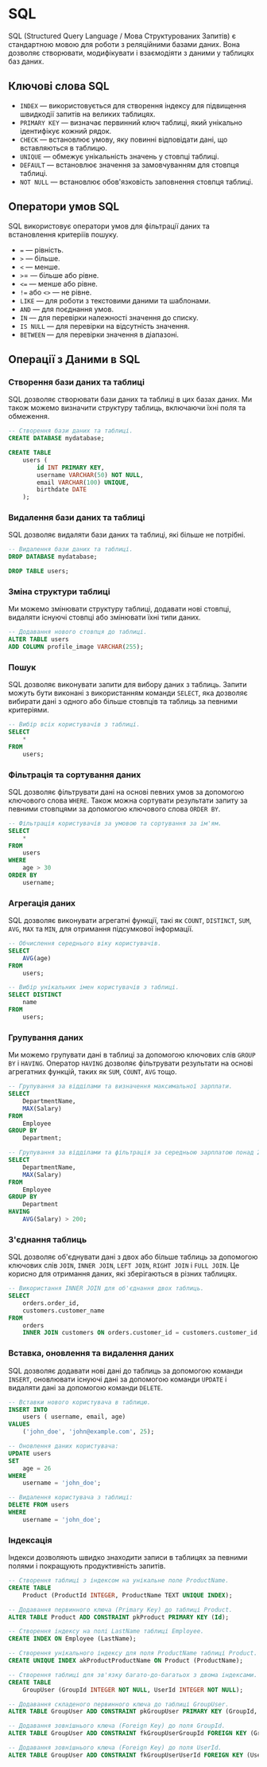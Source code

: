 # SQL

SQL (Structured Query Language / Мова Структурованих Запитів) є стандартною мовою для роботи з реляційними базами даних. Вона дозволяє створювати, модифікувати і взаємодіяти з даними у таблицях баз даних.

## Ключові слова SQL

- `INDEX` — використовується для створення індексу для підвищення швидкодії запитів на великих таблицях.
- `PRIMARY KEY` — визначає первинний ключ таблиці, який унікально ідентифікує кожний рядок.
- `CHECK` — встановлює умову, яку повинні відповідати дані, що вставляються в таблицю.
- `UNIQUE` — обмежує унікальність значень у стовпці таблиці.
- `DEFAULT` — встановлює значення за замовчуванням для стовпця таблиці.
- `NOT NULL` — встановлює обов'язковість заповнення стовпця таблиці.

## Оператори умов SQL

SQL використовує оператори умов для фільтрації даних та встановлення критеріїв пошуку.

- `=` — рівність.
- `>` — більше.
- `<` — менше.
- `>`= — більше або рівне.
- `<=` — менше або рівне.
- `!=` або `<>` — не рівне.
- `LIKE` — для роботи з текстовими даними та шаблонами.
- `AND` — для поєднання умов.
- `IN` — для перевірки належності значення до списку.
- `IS NULL` — для перевірки на відсутність значення.
- `BETWEEN` — для перевірки значення в діапазоні.

## Операції з Даними в SQL

### Створення бази даних та таблиці

SQL дозволяє створювати бази даних та таблиці в цих базах даних. Ми також можемо визначити структуру таблиць, включаючи їхні поля та обмеження.

```sql
-- Створення бази даних та таблиці.
CREATE DATABASE mydatabase;

CREATE TABLE
    users (
        id INT PRIMARY KEY,
        username VARCHAR(50) NOT NULL,
        email VARCHAR(100) UNIQUE,
        birthdate DATE
    );
```

### Видалення бази даних та таблиці

SQL дозволяє видаляти бази даних та таблиці, які більше не потрібні.

```sql
-- Видалення бази даних та таблиці.
DROP DATABASE mydatabase;

DROP TABLE users;
```

### Зміна структури таблиці

Ми можемо змінювати структуру таблиці, додавати нові стовпці, видаляти існуючі стовпці або змінювати їхні типи даних.

```sql
-- Додавання нового стовпця до таблиці.
ALTER TABLE users
ADD COLUMN profile_image VARCHAR(255);
```

### Пошук

SQL дозволяє виконувати запити для вибору даних з таблиць. Запити можуть бути виконані з використанням команди `SELECT`, яка дозволяє вибирати дані з одного або більше стовпців та таблиць за певними критеріями.

```sql
-- Вибір всіх користувачів з таблиці.
SELECT
    *
FROM
    users;
```

### Фільтрація та сортування даних

SQL дозволяє фільтрувати дані на основі певних умов за допомогою ключового слова `WHERE`. Також можна сортувати результати запиту за певними стовпцями за допомогою ключового слова `ORDER BY`.

```sql
-- Фільтрація користувачів за умовою та сортування за ім'ям.
SELECT
    *
FROM
    users
WHERE
    age > 30
ORDER BY
    username;
```

### Агрегація даних

SQL дозволяє виконувати агрегатні функції, такі як `COUNT`, `DISTINCT`, `SUM`, `AVG`, `MAX` та `MIN`, для отримання підсумкової інформації.

```sql
-- Обчислення середнього віку користувачів.
SELECT
    AVG(age)
FROM
    users;

-- Вибір унікальних імен користувачів з таблиці.
SELECT DISTINCT
    name
FROM
    users;
```

### Групування даних

Ми можемо групувати дані в таблиці за допомогою ключових слів `GROUP BY` і `HAVING`. Оператор `HAVING` дозволяє фільтрувати результати на основі агрегатних функцій, таких як `SUM`, `COUNT`, `AVG` тощо.

```sql
-- Групування за відділами та визначення максимальної зарплати.
SELECT
    DepartmentName,
    MAX(Salary)
FROM
    Employee
GROUP BY
    Department;

-- Групування за відділами та фільтрація за середньою зарплатою понад 200.
SELECT
    DepartmentName,
    MAX(Salary)
FROM
    Employee
GROUP BY
    Department
HAVING
    AVG(Salary) > 200;
```

### З'єднання таблиць

SQL дозволяє об'єднувати дані з двох або більше таблиць за допомогою ключових слів `JOIN`, `INNER JOIN`, `LEFT JOIN`, `RIGHT JOIN` і `FULL JOIN`. Це корисно для отримання даних, які зберігаються в різних таблицях.

```sql
-- Використання INNER JOIN для об'єднання двох таблиць.
SELECT
    orders.order_id,
    customers.customer_name
FROM
    orders
    INNER JOIN customers ON orders.customer_id = customers.customer_id;
```

### Вставка, оновлення та видалення даних

SQL дозволяє додавати нові дані до таблиць за допомогою команди `INSERT`, оновлювати існуючі дані за допомогою команди `UPDATE` і видаляти дані за допомогою команди `DELETE`.

```sql
-- Вставки нового користувача в таблицю.
INSERT INTO
    users ( username, email, age)
VALUES
    ('john_doe', 'john@example.com', 25);
```

```sql
-- Оновлення даних користувача:
UPDATE users
SET
    age = 26
WHERE
    username = 'john_doe';
```

```sql
-- Видалення користувача з таблиці:
DELETE FROM users
WHERE
    username = 'john_doe';
```

### Індексація

Індекси дозволяють швидко знаходити записи в таблицях за певними полями і покращують продуктивність запитів.

```sql
-- Створення таблиці з індексом на унікальне поле ProductName.
CREATE TABLE
    Product (ProductId INTEGER, ProductName TEXT UNIQUE INDEX);

-- Додавання первинного ключа (Primary Key) до таблиці Product.
ALTER TABLE Product ADD CONSTRAINT pkProduct PRIMARY KEY (Id);

-- Створення індексу на полі LastName таблиці Employee.
CREATE INDEX ON Employee (LastName);

-- Створення унікального індексу для поля ProductName таблиці Product.
CREATE UNIQUE INDEX akProductProductName ON Product (ProductName);

-- Створення таблиці для зв'язку багато-до-багатьох з двома індексами.
CREATE TABLE
    GroupUser (GroupId INTEGER NOT NULL, UserId INTEGER NOT NULL);

-- Додавання складеного первинного ключа до таблиці GroupUser.
ALTER TABLE GroupUser ADD CONSTRAINT pkGroupUser PRIMARY KEY (GroupId, UserId);

-- Додавання зовнішнього ключа (Foreign Key) до поля GroupId.
ALTER TABLE GroupUser ADD CONSTRAINT fkGroupUserGroupId FOREIGN KEY (GroupId) REFERENCES SystemGroup (Id) ON DELETE CASCADE;

-- Додавання зовнішнього ключа (Foreign Key) до поля UserId.
ALTER TABLE GroupUser ADD CONSTRAINT fkGroupUserUserId FOREIGN KEY (UserId) REFERENCES SystemUser (Id) ON DELETE CASCADE;
```
